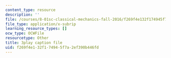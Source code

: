 ```yaml
---
content_type: resource
description: ''
file: /courses/8-01sc-classical-mechanics-fall-2016/f269f4e132f174945f7a2ef390b446fd_jOPA3XY-V3U.srt
file_type: application/x-subrip
learning_resource_types: []
ocw_type: OCWFile
resourcetype: Other
title: 3play caption file
uid: f269f4e1-32f1-7494-5f7a-2ef390b446fd
---
```

